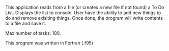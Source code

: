 This application reads from a file (or creates a new file if not found) a To Do List.
Displays the list to console.
User have the ability to add new things to do and remove exisiting things.
Once done, the program will write contents to a file and save it.

Max number of tasks: 100.

This program was written in Fortran (.f95)
